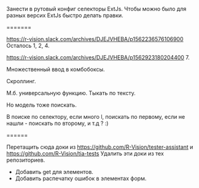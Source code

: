 Занести в рутовый конфиг селекторы ExtJs.
Чтобы можно было для разных версих ExtJs быстро делать правки.

=======

https://r-vision.slack.com/archives/DJEJVHEBA/p1562236576106900
Осталось 1, 2, 4.

https://r-vision.slack.com/archives/DJEJVHEBA/p1562923180204400
7.

Множественный ввод в комбобоксы.

Скроллинг.

М.б. универсальную функцию. Тыкать по тексту.

Но модель тоже поискать.

В поиске по селектору, если много l, поискать по первому, если не нашли - поискать по второму, и т.д ? :)




======


Перетащить сюда доки из 
https://github.com/R-Vision/tester-assistant
и
https://github.com/R-Vision/tia-tests
Удалить эти доки из тех репозиториев.

* Добавить get для элементов.
* Добавить распечатку ошибок в элементах форм.





